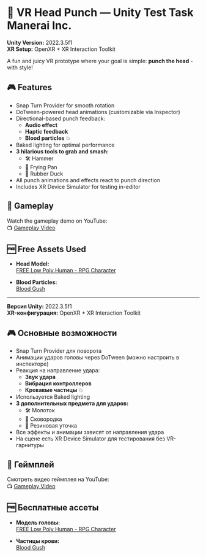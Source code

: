 # 🧠 VR Head Punch — Unity Test Task Manerai Inc.

**Unity Version:** 2022.3.5f1  
**XR Setup:** OpenXR + XR Interaction Toolkit  

A fun and juicy VR prototype where your goal is simple: **punch the head** - with style!

## 🎮 Features

- Snap Turn Provider for smooth rotation
- DoTween-powered head animations (customizable via Inspector)
- Directional-based punch feedback:
  - **Audio effect**
  - **Haptic feedback**
  - **Blood particles** 💥
- Baked lighting for optimal performance
- **3 hilarious tools to grab and smash:**
  - 🛠️ Hammer
  - 🍳 Frying Pan
  - 🦆 Rubber Duck
- All punch animations and effects react to punch direction
- Includes XR Device Simulator for testing in-editor

## 🎥 Gameplay

Watch the gameplay demo on YouTube:  
📺 [Gameplay Video](https://youtube.com/shorts/eTIAWMF5TUk)

## 🆓 Free Assets Used

- **Head Model:**  
  [FREE Low Poly Human - RPG Character](https://assetstore.unity.com/packages/3d/characters/humanoids/fantasy/free-low-poly-human-rpg-character-219979)

- **Blood Particles:**  
  [Blood Gush](https://assetstore.unity.com/packages/vfx/particles/blood-gush-73426)

---

**Версия Unity:** 2022.3.5f1  
**XR-конфигурация:** OpenXR + XR Interaction Toolkit  

## 🎮 Основные возможности

- Snap Turn Provider для поворота
- Анимации ударов головы через DoTween (можно настроить в инспекторе)
- Реакция на направление удара:
  - **Звук удара**
  - **Вибрация контроллеров**
  - **Кровавые частицы** 💥
- Используется Baked lighting
- **3 дополнительных предмета для ударов:**
  - 🛠️ Молоток  
  - 🍳 Сковородка  
  - 🦆 Резиновая уточка  
- Все эффекты и анимации зависят от направления удара
- На сцене есть XR Device Simulator для тестирования без VR-гарнитуры

## 🎥 Геймплей

Смотреть видео геймплея на YouTube:  
📺 [Gameplay Video](https://youtube.com/shorts/eTIAWMF5TUk)

## 🆓 Бесплатные ассеты

- **Модель головы:**  
  [FREE Low Poly Human - RPG Character](https://assetstore.unity.com/packages/3d/characters/humanoids/fantasy/free-low-poly-human-rpg-character-219979)

- **Частицы крови:**  
  [Blood Gush](https://assetstore.unity.com/packages/vfx/particles/blood-gush-73426)

